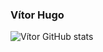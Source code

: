 ### Vítor Hugo 

![Vítor GitHub stats](https://github-readme-stats.vercel.app/api?username=vitorDev879&show_icons=true&theme=radical)
